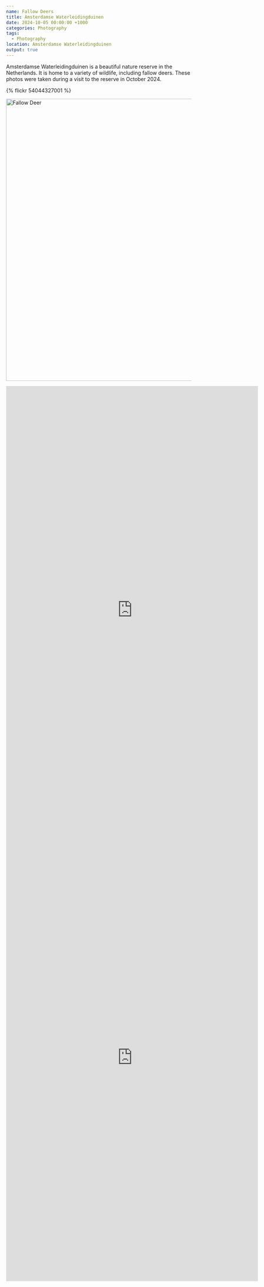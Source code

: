 ```yaml
---
name: Fallow Deers
title: Amsterdamse Waterleidingduinen
date: 2024-10-05 00:00:00 +1000
categories: Photography
tags:
  - Photography
location: Amsterdamse Waterleidingduinen
output: true
--- 
```

Amsterdamse Waterleidingduinen is a beautiful nature reserve in the Netherlands. It is home to a variety of wildlife, including fallow deers. These photos were taken during a visit to the reserve in October 2024.

{% flickr 54044327001 %}

<a data-flickr-embed="true" data-footer="true" href="https://www.flickr.com/photos/rdeveen/albums/72177720320914718" title="Fallow Deer"><img src="https://live.staticflickr.com/65535/54044327001_e41fe05d6d_b.jpg" width="1024" height="768" alt="Fallow Deer"/></a><script async src="//embedr.flickr.com/assets/client-code.js" charset="utf-8"></script>

<iframe width="685" height="1218" src="https://www.youtube.com/embed/3ghK-2x6Rh0" title="Roaring Fallow Deer" frameborder="0" allow="accelerometer; autoplay; clipboard-write; encrypted-media; gyroscope; picture-in-picture; web-share" referrerpolicy="strict-origin-when-cross-origin" allowfullscreen></iframe>

<iframe width="685" height="1218" src="https://www.youtube.com/embed/fYO5WTEUodA" title="Fallow Deer and the Bushes" frameborder="0" allow="accelerometer; autoplay; clipboard-write; encrypted-media; gyroscope; picture-in-picture; web-share" referrerpolicy="strict-origin-when-cross-origin" allowfullscreen></iframe>
